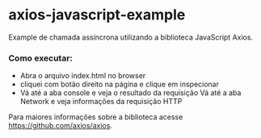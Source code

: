 # axios-javascript-example

Example de chamada assíncrona utilizando a biblioteca JavaScript Axios.

### Como executar:

- Abra o arquivo index.html no browser
- cliquei com botão direito na página e clique em inspecionar
- Vá até a aba console e veja o resultado da requisição
 Vá até a aba Network e veja informações da requisição HTTP

 Para maiores informações sobre a biblioteca acesse https://github.com/axios/axios.